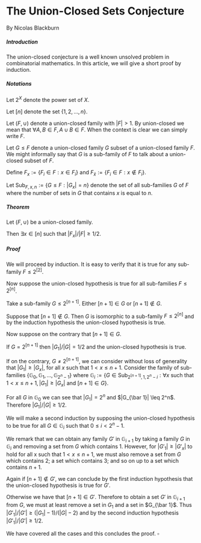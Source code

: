 # The Union-Closed Sets Conjecture

By Nicolas Blackburn

##### Introduction

The union-closed conjecture is a well known unsolved problem in combinatorial mathematics. In this article, we will give a short proof by induction.

##### Notations
Let $2^X$ denote the power set of $X$.

Let $[n]$ denote the set $\{1, 2, \ldots, n\}$.

Let $(F, \cup)$ denote a union-closed family with $|F| > 1$. By union-closed we mean that $\forall A, B \in F, A \cup B \in F$. When the context is clear we can simply write $F$.

Let $G \leq F$ denote a union-closed family $G$ subset of a union-closed family $F$. We might informally say that $G$ is a sub-family of $F$ to talk about a union-closed subset of $F$. 

Define $F_{x} := \{F_i \in F : x \in F_i\}$ and $F_{\bar x} := \{F_i \in F : x \notin F_i\}$.

Let $\text{Sub}_ {F, x, n} := \{G \leq F : |G_x| = n\}$ denote the set of all sub-families $G$ of $F$ where the number of sets in $G$ that contains $x$ is equal to $n$.

##### Theorem

Let $(F, \cup)$ be a union-closed family.

Then $\exists x \in [n]$ such that $|F_x| / |F| \geq 1/2$.

##### Proof

We will proceed by induction. It is easy to verify that it is true for any sub-family $F \leq 2^{[2]}$.

Now suppose the union-closed hypothesis is true for all sub-families $F \leq 2^{[n]}$.

Take a sub-family $G \leq 2^{[n + 1]}$. Either $[n + 1] \in G$ or $[n + 1] \notin G.$

Suppose that $[n + 1] \notin G$. Then $G$ is isomorphic to a sub-family $F \leq 2^{[n]}$ and by the induction hypothesis the union-closed hypothesis is true.

Now suppose on the contrary that $[n + 1] \in G$. 

If $G = 2^{[n + 1]}$ then $|G_1| / |G| = 1/2$ and the union-closed hypothesis is true. 

If on the contrary, $G \neq 2^{[n + 1]}$, we can consider without loss of generality that $|G_1| \geq |G_x|$, for all $x$ such that $1 < x \leq n + 1$. Consider the family of sub-families $\{ \mathbb{G}_ 0, \mathbb{G}_ 1, \ldots, \mathbb{G}_ {2^n - 1} \}$ where $\mathbb{G}_ i := \{G \in \text{Sub}_ {2^{[n + 1]}, 1, 2^n - i} : \forall x \text{ such that } 1 < x \leq n + 1, |G_1| \geq |G_x| \text{ and } [n + 1] \in G \}$. 

For all $G$ in $\mathbb{G}_ 0$ we can see that $|G_1| = 2^n$ and $|G_{\bar 1}| \leq 2^n$. Therefore $|G_1| / |G| \geq 1 / 2$.

We will make a second induction by supposing the union-closed hypothesis to be true for all $G \in \mathbb{G}_i$ such that $0 \leq i < 2^n - 1$. 

We remark that we can obtain any family $G'$ in $\mathbb{G}_ {i + 1}$ by taking a family $G$ in $\mathbb{G}_ i$ and removing a set from $G$ which contains $1$. However, for $|G'_1| \geq |G'_x|$ to hold for all x such that $1 < x \leq n + 1$, we must also remove a set from $G$ which contains $2$; a set which contains $3$; and so on up to a set which contains $n+1$.

Again if $[n + 1] \notin G'$, we can conclude by the first induction hypothesis that the union-closed hypothesis is true for $G'$. 

Otherwise we have that $[n + 1] \in G'$. Therefore to obtain a set $G'$ in $\mathbb{G}_ {i + 1}$ from $G$, we must at least remove a set in $G_1$ and a set in $G_{\bar 1}$. Thus $|G'_ 1| / |G'| \geq (|G_ 1| - 1) / (|G| - 2)$ and by the second induction hypothesis $|G'_ 1| / |G'| \geq 1 / 2$. 

We have covered all the cases and this concludes the proof. $\square$